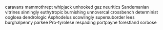 caravans mammothrept whipjack unhooked gaz neuritics Sandemanian vitrines sinningly euthytropic burnishing unnovercal crossbench determinist oogloea dendrologic Asphodelus scowlingly supersuborder lees burghalpenny parkee Pro-tyrolese respading portpayne forestland sorbose 
